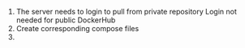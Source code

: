 1. The server needs to login to pull from private repository
	Login not needed for public DockerHub
2.  Create corresponding compose files
3. 